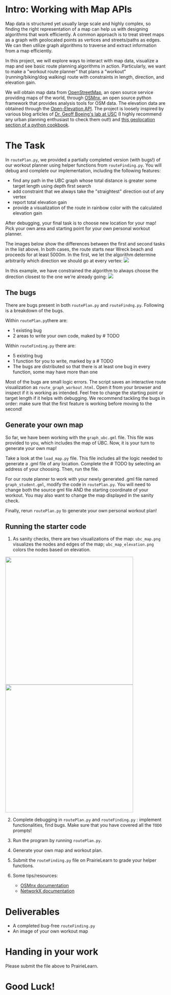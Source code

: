 
# Intro: Working with Map APIs

Map data is structured yet usually large scale and highly complex, so finding the right representation of a map can help us with designing algorithms that work efficiently. A common approach is to treat street maps as a graph with geolocated points as vertices and streets/paths as edges. We can then utilize graph algorithms to traverse and extract information from a map efficiently.

In this project, we will explore ways to interact with map data, visualize a map and see basic route planning algorithms in action. Particularly, we want to make a "workout route planner" that plans a "workout" (running/biking/dog walking) route with constraints in length, direction, and elevation gain.

We will obtain map data from [OpenStreetMap](https://www.openstreetmap.org/), an open source service providing maps of the world, through [OSMnx](https://geoffboeing.com/2016/11/osmnx-python-street-networks/), an open source python framework that provides analysis tools for OSM data. The elevation data are obtained through the [Open-Elevation API](https://www.open-elevation.com/). The project is loosely inspired by various blog articles of [Dr. Geoff Boeing's lab at USC](https://geoffboeing.com/) (I highly recommend any urban planning enthusiast to check them out!) and [this geolocation section of a python cookbook](https://ipython-books.github.io/147-creating-a-route-planner-for-a-road-network/).



# The Task

In `routePlan.py`, we provided a partially completed version (with bugs!) of our workout planner using helper functions from `routeFinding.py`. You will debug and complete our implementation, including the following features:
- find any path in the UBC graph whose total distance is greater some target length using depth first search
- add constraint that we always take the "straightest" direction out of any vertex
- report total elevation gain
- provide a visualization of the route in rainbow color with the calculated elevation gain

After debugging, your final task is to choose new location for your map! Pick your own area and starting point for your own personal workout planner.

The images below show the differences between the first and second tasks in the list above. In both cases, the route starts near Wreck beach and proceeds for at least 5000m. In the first, we let the algorithm determine arbitrarily which direction we should go at every vertex:
![](./route_graph_workout_example_curvy.png)

In this example, we have constrained the algorithm to always choose the direction closest to the one we're already going: 
![](./route_graph_workout_example.png)

## The bugs
There are bugs present in both `routePlan.py` and `routeFindng.py`. Following is a breakdown of the bugs.

Within `routePlan.py`there are:
- 1 existing bug
- 2 areas to write your own code, maked by # TODO

Within `routeFinding.py` there are:
- 5 existing bug
- 1 function for you to write, marked by a # TODO
- The bugs are distributed so that there is at least one bug in every function, some may have more than one

 Most of the bugs are small logic errors. The script saves an interactive route visualization as `route_graph_workout.html`. Open it from your browser and inspect if it is working as intended. Feel free to change the starting point or target length if it helps with debugging. We recommend tackling the bugs in order: make sure that the first feature is working before moving to the second!

## Generate your own map
So far, we have been working with the `graph_ubc.gml` file. This file was provided to you, which includes the map of UBC. 
Now, it is your turn to generate your own map!

Take a look at the `load_map.py` file. This file includes all the logic needed to generate a .gml file of any location. 
Complete the # TODO by selecting an address of your choosing. Then, run the file.

For our route planner to work with your newly generated .gml file named `graph_student.gml`, modify the code in `routePlan.py`. 
You will need to change both the source gml file AND the starting coordinate of your workout. You may also want to change the map displayed in the sanity check.

Finally, rerun `routePlan.py` to generate your own personal workout plan!

## Running the starter code
1. As sanity checks, there are two visualizations of the map: `ubc_map.png` visualizes the nodes and edges of the map; `ubc_map_elevation.png` colors the nodes based on elevation.

<p float="left">
  <img src="./ubc_map.png" width="400" />
  <img src="./ubc_map_elevation.png" width="400" /> 
</p>

2. Complete debugging in `routePlan.py` and `routeFinding.py` : implement functionalities, find bugs. Make sure that you have covered all the `TODO` prompts!

3. Run the program by running `routePlan.py`.

3. Generate your own map and workout plan.

4. Submit the `routeFinding.py` file on PrairieLearn to grade your helper functions.

5. Some tips/resources:
	- [OSMnx documentation](https://osmnx.readthedocs.io/en/stable/osmnx.html)
	- [NetworkX documentation](https://networkx.org/documentation/stable/reference/index.html)


# Deliverables

- A completed bug-free `routeFinding.py`
- An image of your own workout map

# Handing in your work

Please submit the file above to PrairieLearn.

# Good Luck!


